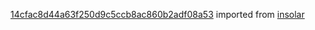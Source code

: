 [14cfac8d44a63f250d9c5ccb8ac860b2adf08a53](https://github.com/insolar/insolar/commit/14cfac8d44a63f250d9c5ccb8ac860b2adf08a53) imported from [insolar](https://github.com/insolar/insolar)
